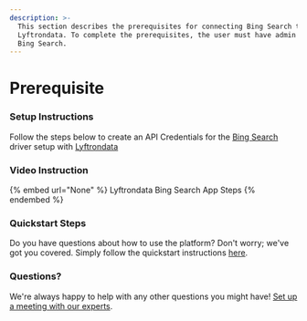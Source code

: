 ```yaml
---
description: >-
  This section describes the prerequisites for connecting Bing Search to
  Lyftrondata. To complete the prerequisites, the user must have admin access to
  Bing Search.
---
```


# Prerequisite

<mark style="color:blue;"></mark>

### Setup Instructions

Follow the steps below to create an API Credentials for the [Bing Search](None) driver setup with [Lyftrondata](https://www.lyftrondata.com)

### Video Instruction

{% embed url="None" %}
Lyftrondata Bing Search App Steps
{% endembed %}

### Quickstart Steps

Do you have questions about how to use the platform? Don't worry; we've got you covered. Simply follow the quickstart instructions [here](README.md).

### Questions? <a href="#questions" id="questions"></a>

We're always happy to help with any other questions you might have! [Set up a meeting with our experts](https://www.lyftrondata.com/book-a-meeting/).

